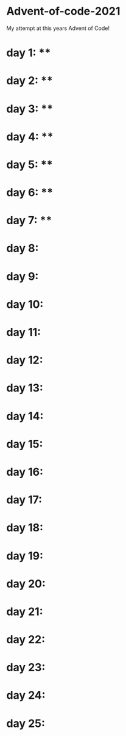 # Advent-of-code-2021
My attempt at this years Advent of Code!

# day 1: **
# day 2: **
# day 3: **
# day 4: **
# day 5: **
# day 6: **
# day 7: **
# day 8:
# day 9:
# day 10:
# day 11:
# day 12:
# day 13:
# day 14:
# day 15:
# day 16:
# day 17:
# day 18:
# day 19:
# day 20:
# day 21:
# day 22:
# day 23:
# day 24:
# day 25:
